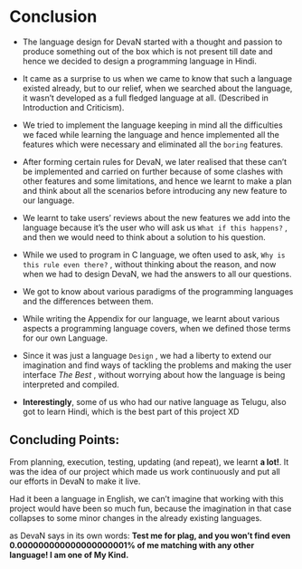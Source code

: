 # Conclusion

* The language design for DevaN started with a thought and passion to produce something out of the box which is not present till date and hence we decided to design a programming language in Hindi.

* It came as a surprise to us when we came to know that such a language existed already, but to our relief, when we searched about the language, it wasn’t developed as a full fledged language at all. (Described in Introduction and Criticism).

* We tried to implement the language keeping in mind all the difficulties we faced while learning the language and hence implemented all the features which were necessary and eliminated all the `boring` features.

* After forming certain rules for DevaN, we later realised that these can’t be implemented and carried on further because of some clashes with other features and some limitations, and hence we learnt to make a plan and think about all the scenarios before introducing any new feature to our language.

* We learnt to take users’ reviews about the new features we add into the language because it’s the user who will ask us `What if this happens?` , and then we would need to think about a solution to his question.

* While we used to program in C language, we often used to ask, `Why is this rule even there?` , without thinking about the reason, and now when we had to design DevaN, we had the answers to all our questions.

* We got to know about various paradigms of the programming languages and the differences between them.

* While writing the Appendix for our language, we learnt about various aspects a programming language covers, when we defined those terms for our own Language.

* Since it was just a language `Design` , we had a liberty to extend our imagination and find ways of tackling the problems and making the user interface *The Best* , without worrying about how the language is being interpreted and compiled.

* **Interestingly**, some of us who had our native language as Telugu, also got to learn Hindi, which is the best part of this project XD

## Concluding Points:

From planning, execution, testing, updating (and repeat), we learnt **a lot!**.
It was the idea of our project which made us work continuously and put all our efforts in DevaN to make it live. 

Had it been a language in English, we can’t imagine that working with this project would have been so much fun, because the imagination in that case collapses to some minor changes in the already existing languages.

as DevaN says in its own words:
**Test me for plag, and you won’t find even 0.000000000000000000001% of me matching with any other language! I am one of My Kind.**
